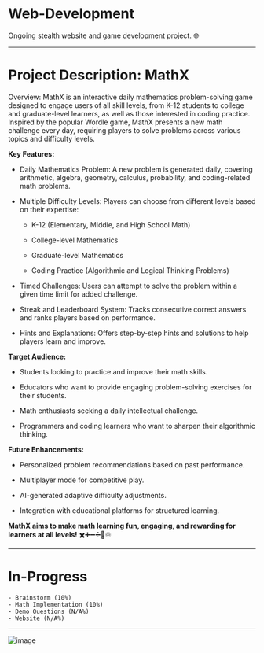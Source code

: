 # Web-Development 
Ongoing stealth website and game development project. 🌐

-------------------------------------

# Project Description: MathX

Overview:
MathX is an interactive daily mathematics problem-solving game designed to engage users of all skill levels, from K-12 students to college and graduate-level learners, as well as those interested in coding practice. Inspired by the popular Wordle game, MathX presents a new math challenge every day, requiring players to solve problems across various topics and difficulty levels.

**Key Features:**

- Daily Mathematics Problem: A new problem is generated daily, covering arithmetic, algebra, geometry, calculus, probability, and coding-related math problems.

- Multiple Difficulty Levels: Players can choose from different levels based on their expertise:

    - K-12 (Elementary, Middle, and High School Math)

    - College-level Mathematics

    - Graduate-level Mathematics

    - Coding Practice (Algorithmic and Logical Thinking Problems)

- Timed Challenges: Users can attempt to solve the problem within a given time limit for added challenge.

- Streak and Leaderboard System: Tracks consecutive correct answers and ranks players based on performance.

- Hints and Explanations: Offers step-by-step hints and solutions to help players learn and improve.

**Target Audience:**

- Students looking to practice and improve their math skills.

- Educators who want to provide engaging problem-solving exercises for their students.

- Math enthusiasts seeking a daily intellectual challenge.

- Programmers and coding learners who want to sharpen their algorithmic thinking.

**Future Enhancements:**

- Personalized problem recommendations based on past performance.

- Multiplayer mode for competitive play.

- AI-generated adaptive difficulty adjustments.

- Integration with educational platforms for structured learning.

__MathX aims to make math learning fun, engaging, and rewarding for learners at all levels!__ ✖️➕➖➗🟰♾️

-------------------------------------

# In-Progress

    - Brainstorm (10%)
    - Math Implementation (10%)
    - Demo Questions (N/A%)
    - Website (N/A%)

-------------------------------------

![image](https://github.com/user-attachments/assets/10ae4b99-3e41-441f-a93f-1d5a6b9f57f6)
